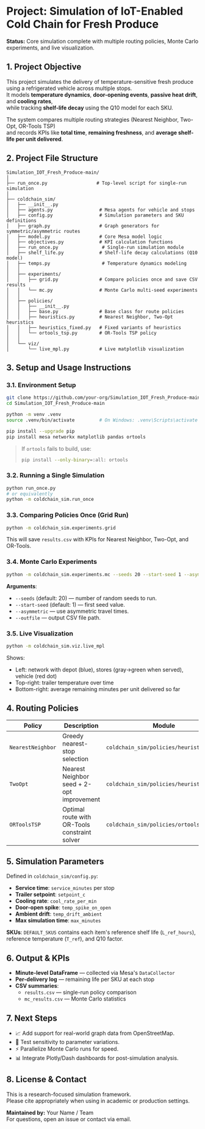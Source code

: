 # Project: Simulation of IoT-Enabled Cold Chain for Fresh Produce

**Status:** Core simulation complete with multiple routing policies, Monte Carlo experiments, and live visualization.

## 1. Project Objective

This project simulates the delivery of temperature-sensitive fresh produce using a refrigerated vehicle across multiple stops.  
It models **temperature dynamics**, **door-opening events**, **passive heat drift**, and **cooling rates**,  
while tracking **shelf-life decay** using the Q10 model for each SKU.

The system compares multiple routing strategies (Nearest Neighbor, Two-Opt, OR-Tools TSP)  
and records KPIs like **total time**, **remaining freshness**, and **average shelf-life per unit delivered**.

## 2. Project File Structure

```
Simulation_IOT_Fresh_Produce-main/
│
├── run_once.py                  # Top-level script for single-run simulation
│
├── coldchain_sim/
│   ├── __init__.py
│   ├── agents.py                 # Mesa agents for vehicle and stops
│   ├── config.py                 # Simulation parameters and SKU definitions
│   ├── graph.py                  # Graph generators for symmetric/asymmetric routes
│   ├── model.py                  # Core Mesa model logic
│   ├── objectives.py             # KPI calculation functions
│   ├── run_once.py                # Single-run simulation module
│   ├── shelf_life.py             # Shelf-life decay calculations (Q10 model)
│   ├── temps.py                   # Temperature dynamics modeling
│   │
│   ├── experiments/
│   │   ├── grid.py               # Compare policies once and save CSV results
│   │   └── mc.py                 # Monte Carlo multi-seed experiments
│   │
│   ├── policies/
│   │   ├── __init__.py
│   │   ├── base.py               # Base class for route policies
│   │   ├── heuristics.py         # Nearest Neighbor, Two-Opt heuristics
│   │   ├── heuristics_fixed.py   # Fixed variants of heuristics
│   │   └── ortools_tsp.py        # OR-Tools TSP policy
│   │
│   └── viz/
│       └── live_mpl.py           # Live matplotlib visualization
```

## 3. Setup and Usage Instructions

### 3.1. Environment Setup

```bash
git clone https://github.com/your-org/Simulation_IOT_Fresh_Produce-main.git
cd Simulation_IOT_Fresh_Produce-main

python -m venv .venv
source .venv/bin/activate         # On Windows: .venv\Scripts\activate

pip install --upgrade pip
pip install mesa networkx matplotlib pandas ortools
```

> If `ortools` fails to build, use:
> ```bash
> pip install --only-binary=:all: ortools
> ```

### 3.2. Running a Single Simulation

```bash
python run_once.py
# or equivalently
python -m coldchain_sim.run_once
```

### 3.3. Comparing Policies Once (Grid Run)

```bash
python -m coldchain_sim.experiments.grid
```

This will save `results.csv` with KPIs for Nearest Neighbor, Two-Opt, and OR-Tools.

### 3.4. Monte Carlo Experiments

```bash
python -m coldchain_sim.experiments.mc --seeds 20 --start-seed 1 --asymmetric --outfile mc_results.csv
```

**Arguments**:
- `--seeds` (default: 20) — number of random seeds to run.
- `--start-seed` (default: 1) — first seed value.
- `--asymmetric` — use asymmetric travel times.
- `--outfile` — output CSV file path.

### 3.5. Live Visualization

```bash
python -m coldchain_sim.viz.live_mpl
```

Shows:
- Left: network with depot (blue), stores (gray→green when served), vehicle (red dot)
- Top-right: trailer temperature over time
- Bottom-right: average remaining minutes per unit delivered so far

## 4. Routing Policies

| Policy             | Description                                       | Module                                   |
|--------------------|---------------------------------------------------|------------------------------------------|
| `NearestNeighbor`  | Greedy nearest-stop selection                     | `coldchain_sim/policies/heuristics.py`   |
| `TwoOpt`           | Nearest Neighbor seed + 2-opt improvement         | `coldchain_sim/policies/heuristics.py`   |
| `ORToolsTSP`       | Optimal route with OR-Tools constraint solver     | `coldchain_sim/policies/ortools_tsp.py`  |

## 5. Simulation Parameters

Defined in `coldchain_sim/config.py`:

- **Service time**: `service_minutes` per stop  
- **Trailer setpoint**: `setpoint_c`  
- **Cooling rate**: `cool_rate_per_min`  
- **Door-open spike**: `temp_spike_on_open`  
- **Ambient drift**: `temp_drift_ambient`  
- **Max simulation time**: `max_minutes`  

**SKUs**: `DEFAULT_SKUS` contains each item's reference shelf life (`L_ref_hours`), reference temperature (`T_ref`), and Q10 factor.

## 6. Output & KPIs

- **Minute-level DataFrame** — collected via Mesa's `DataCollector`
- **Per-delivery log** — remaining life per SKU at each stop
- **CSV summaries**:
  - `results.csv` — single-run policy comparison
  - `mc_results.csv` — Monte Carlo statistics

## 7. Next Steps

- 📈 Add support for real-world graph data from OpenStreetMap.
- 🧪 Test sensitivity to parameter variations.
- ⚡ Parallelize Monte Carlo runs for speed.
- 📊 Integrate Plotly/Dash dashboards for post-simulation analysis.

## 8. License & Contact

This is a research-focused simulation framework.  
Please cite appropriately when using in academic or production settings.

**Maintained by:** Your Name / Team  
For questions, open an issue or contact via email.

